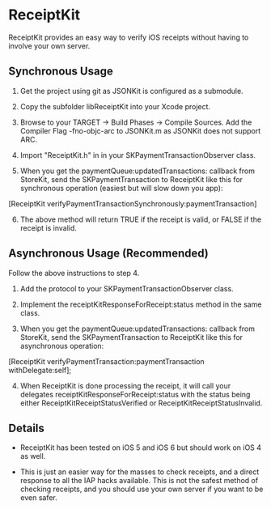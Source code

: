 ReceiptKit
==========

ReceiptKit provides an easy way to verify iOS receipts without having to involve your own server.

Synchronous Usage
-----------------

1. Get the project using git as JSONKit is configured as a submodule.

2. Copy the subfolder libReceiptKit into your Xcode project.

3. Browse to your TARGET -> Build Phases -> Compile Sources. Add the Compiler Flag -fno-objc-arc to JSONKit.m as JSONKit does not support ARC.

4. Import "ReceiptKit.h" in in your SKPaymentTransactionObserver class.

5. When you get the paymentQueue:updatedTransactions: callback from StoreKit, send the SKPaymentTransaction to ReceiptKit like this for synchronous operation (easiest but will slow down you app):

[ReceiptKit verifyPaymentTransactionSynchronously:paymentTransaction]

6. The above method will return TRUE if the receipt is valid, or FALSE if the receipt is invalid. 

Asynchronous Usage (Recommended)
--------------------------------

Follow the above instructions to step 4.

1. Add the <ReceiptKitDelegate> protocol to your SKPaymentTransactionObserver class.

2. Implement the receiptKitResponseForReceipt:status method in the same class.

3. When you get the paymentQueue:updatedTransactions: callback from StoreKit, send the SKPaymentTransaction to ReceiptKit like this for asynchronous operation:

[ReceiptKit verifyPaymentTransaction:paymentTransaction withDelegate:self];

4. When ReceiptKit is done processing the receipt, it will call your delegates receiptKitResponseForReceipt:status with the status being either ReceiptKitReceiptStatusVerified or ReceiptKitReceiptStatusInvalid.


Details
-------

* ReceiptKit has been tested on iOS 5 and iOS 6 but should work on iOS 4 as well.

* This is just an easier way for the masses to check receipts, and a direct response to all the IAP hacks available. This is not the safest method of checking receipts, and you should use your own server if you want to be even safer.
